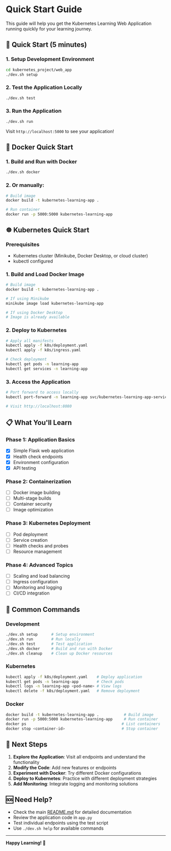 # Quick Start Guide

This guide will help you get the Kubernetes Learning Web Application running quickly for your learning journey.

## 🚀 Quick Start (5 minutes)

### 1. Setup Development Environment
```bash
cd kubernetes_project/web_app
./dev.sh setup
```

### 2. Test the Application Locally
```bash
./dev.sh test
```

### 3. Run the Application
```bash
./dev.sh run
```

Visit `http://localhost:5000` to see your application!

## 🐳 Docker Quick Start

### 1. Build and Run with Docker
```bash
./dev.sh docker
```

### 2. Or manually:
```bash
# Build image
docker build -t kubernetes-learning-app .

# Run container
docker run -p 5000:5000 kubernetes-learning-app
```

## ☸️ Kubernetes Quick Start

### Prerequisites
- Kubernetes cluster (Minikube, Docker Desktop, or cloud cluster)
- kubectl configured

### 1. Build and Load Docker Image
```bash
# Build image
docker build -t kubernetes-learning-app .

# If using Minikube
minikube image load kubernetes-learning-app

# If using Docker Desktop
# Image is already available
```

### 2. Deploy to Kubernetes
```bash
# Apply all manifests
kubectl apply -f k8s/deployment.yaml
kubectl apply -f k8s/ingress.yaml

# Check deployment
kubectl get pods -n learning-app
kubectl get services -n learning-app
```

### 3. Access the Application
```bash
# Port forward to access locally
kubectl port-forward -n learning-app svc/kubernetes-learning-app-service 8080:80

# Visit http://localhost:8080
```

## 📋 What You'll Learn

### Phase 1: Application Basics
- [x] Simple Flask web application
- [x] Health check endpoints
- [x] Environment configuration
- [x] API testing

### Phase 2: Containerization
- [ ] Docker image building
- [ ] Multi-stage builds
- [ ] Container security
- [ ] Image optimization

### Phase 3: Kubernetes Deployment
- [ ] Pod deployment
- [ ] Service creation
- [ ] Health checks and probes
- [ ] Resource management

### Phase 4: Advanced Topics
- [ ] Scaling and load balancing
- [ ] Ingress configuration
- [ ] Monitoring and logging
- [ ] CI/CD integration

## 🔧 Common Commands

### Development
```bash
./dev.sh setup      # Setup environment
./dev.sh run        # Run locally
./dev.sh test       # Test application
./dev.sh docker     # Build and run with Docker
./dev.sh cleanup    # Clean up Docker resources
```

### Kubernetes
```bash
kubectl apply -f k8s/deployment.yaml    # Deploy application
kubectl get pods -n learning-app        # Check pods
kubectl logs -n learning-app <pod-name> # View logs
kubectl delete -f k8s/deployment.yaml   # Remove deployment
```

### Docker
```bash
docker build -t kubernetes-learning-app .           # Build image
docker run -p 5000:5000 kubernetes-learning-app     # Run container
docker ps                                          # List containers
docker stop <container-id>                         # Stop container
```

## 🎯 Next Steps

1. **Explore the Application**: Visit all endpoints and understand the functionality
2. **Modify the Code**: Add new features or endpoints
3. **Experiment with Docker**: Try different Docker configurations
4. **Deploy to Kubernetes**: Practice with different deployment strategies
5. **Add Monitoring**: Integrate logging and monitoring solutions

## 🆘 Need Help?

- Check the main [README.md](README.md) for detailed documentation
- Review the application code in `app.py`
- Test individual endpoints using the test script
- Use `./dev.sh help` for available commands

---

**Happy Learning! 🚀** 